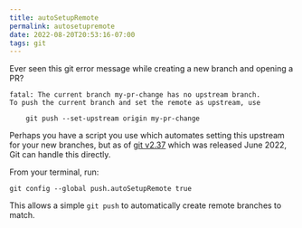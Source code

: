 ```yaml
---
title: autoSetupRemote
permalink: autosetupremote
date: 2022-08-20T20:53:16-07:00
tags: git
---
```


Ever seen this git error message while creating a new branch and opening a PR?

```
fatal: The current branch my-pr-change has no upstream branch.
To push the current branch and set the remote as upstream, use

    git push --set-upstream origin my-pr-change
```

Perhaps you have a script you use which automates setting this upstream for your
new branches, but as of
[git v2.37](https://github.blog/2022-06-27-highlights-from-git-2-37/) which was
released June 2022, Git can handle this directly.

From your terminal, run:

```
git config --global push.autoSetupRemote true
```

This allows a simple `git push` to automatically create remote branches to
match.
